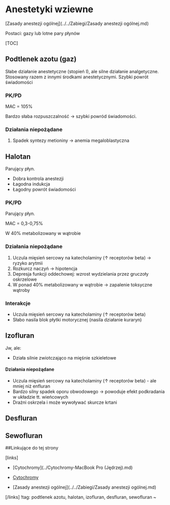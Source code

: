 # Anestetyki wziewne

[Zasady anestezji ogólnej](../../Zabiegi/Zasady anestezji ogólnej.md)



Postaci: gazy lub lotne pary płynów

[TOC]



## Podtlenek azotu (gaz)

Słabe działanie anestetyczne (stopień I), ale silne działanie analgetyczne. Stosowany razem z innymi środkami anestetycznymi. Szybki powrót świadomości



### PK/PD

MAC = 105%

Bardzo słaba rozpuszczalność → szybki powród świadomości.



### Działania niepożądane

1. Spadek syntezy metioniny → anemia megaloblastyczna





## Halotan

Parujący płyn.

- Dobra kontrola anestezji
- Łagodna indukcja
- Łagodny powrót świadomości





### PK/PD

Parujący płyn.

MAC = 0,3-0,75%

W 40% metabolizowany w wątrobie



### Działania niepożądane

1. Uczula mięsień sercowy na katecholaminy (↑ receptorów beta) → ryzyko arytmii
2. Rozkurcz naczyń → hipotencja
3. Depresja funkcji oddechowej: wzrost wydzielania przez gruczoły oskrzelowe
4. W ponad 40% metabolizowany w wątrobie → zapalenie toksyczne wątroby



### Interakcje

- Uczula mięsień sercowy na katecholaminy (↑ receptorów beta)
- Słabo nasila blok płytki motorycznej (nasila działanie kuraryn)





## Izofluran

Jw, ale:

- Działa silnie zwiotczająco na mięśnie szkieletowe



#### Działania niepożądane

- Uczula mięsień sercowy na katecholaminy (↑ receptorów beta) - ale mniej niż enfluran
- Bardzo silny spadek oporu obwodowego → powoduje efekt podkradania w układzie tt. wieńcowych
- Drażni oskrzela i może wywoływać skurcze krtani



## Desfluran



## Sewofluran





##Linkujące do tej strony

[links]

- [Cytochromy](../Cytochromy-MacBook Pro (Jędrzej).md)

- [Cytochromy](../Cytochromy.md)

- [Zasady anestezji ogólnej](../../Zabiegi/Zasady anestezji ogólnej.md)


[/links]
!tag: podtlenek azotu, halotan, izofluran, desfluran, sewofluran
~











